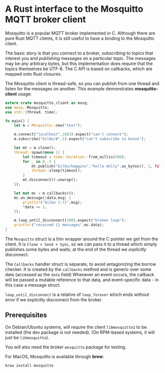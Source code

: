 # A Rust interface to the Mosquitto MQTT broker client

Mosquitto is a popular MQTT broker implemented in C. Although there are pure
Rust MQTT clients, it is still useful to have a binding to the Mosquitto client.

The basic story is that you connect to a broker, _subscribing_ to topics that
interest you and _publishing_ messages on a particular topic. The messages
may be any arbitrary bytes, but this implementation does require that the topics
themselves be UTF-8.  The C API is based on callbacks, which are mapped onto
Rust closures.

The Mosquitto client is thread-safe, so you can publish from one thread and listen
for the messages on another. This example demonstrates **mosquitto-client** usage:

```rust
extern crate mosquitto_client as mosq;
use mosq::Mosquitto;
use std::{thread, time};

fn main() {
    let m = Mosquitto::new("test");

    m.connect("localhost",1883).expect("can't connect");
    m.subscribe("bilbo/#",1).expect("can't subscribe to bonzo");

    let mt = m.clone();
    thread::spawn(move || {
        let timeout = time::Duration::from_millis(500);
        for _ in 0..5 {
            mt.publish("bilbo/baggins","hello dolly".as_bytes(), 1, false).unwrap();
            thread::sleep(timeout);
        }
        mt.disconnect().unwrap();
    });

    let mut mc = m.callbacks(0);
    mc.on_message(|data,msg| {
        println!("bilbo {:?}",msg);
        *data += 1;
    });

    m.loop_until_disconnect(200).expect("broken loop");
    println!("received {} messages",mc.data);
}
```
The `Mosquitto` struct is a thin wrapper around the C pointer we get from the client.
It is `Clone + Send + Sync`, so we can pass it to a thread which simply publishes some
bytes and waits; at the end of the thread we _explicitly_ disconnect.

The ``Callbacks`` handler struct is separate, to avoid antagonizing the borrow checker.
It is created by the `callbacks` method and is generic over some data (accessed as the `data` field)
Whenever an event occurs, the callback will be passed a mutable reference to that data, and
event-specific data - in this case a message struct.

`loop_until_disconnect` is a relative of `loop_forever` which ends without error if we
explicitly disconnect from the broker.

## Prerequisites

On Debian/Ubuntu systems, will require the client `libmosquitto1` to be installed (the dev package is
not needed).  (On RPM-based systems, it will just be `libmosquitto`).

You will also need the broker `mosquitto` package for testing.

For MacOS, Mosquitto is available through **brew**:

```
brew install mosquitto
```

